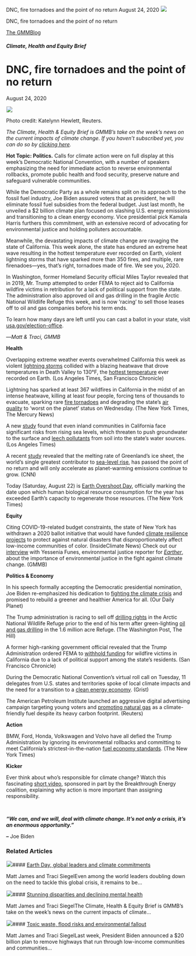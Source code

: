 



DNC, fire tornadoes and the point of no return
August 24, 2020
![](data:image/gif;base64,R0lGODlhAQABAAAAACH5BAEKAAEALAAAAAABAAEAAAICTAEAOw==)![](https://www.gmmb.com/wp-content/uploads/2020/11/firenado.jpg)



DNC, fire tornadoes and the point of no return





 [The GMMBlog](/blog/)



##### Climate, Health and Equity Brief

 DNC, fire tornadoes and the point of no return
==============================================


August 24, 2020



![](data:image/gif;base64,R0lGODlhAQABAAAAACH5BAEKAAEALAAAAAABAAEAAAICTAEAOw==)![](https://www.gmmb.com/wp-content/uploads/2020/11/firenado-552x388.jpg) 


Photo credit: Katelynn Hewlett, Reuters.


*The Climate, Health & Equity Brief is GMMB’s take on the week’s news on the current impacts of climate change. If you haven’t subscribed yet, you can do so by [clicking here](https://mailchimp.us4.list-manage.com/subscribe?u=f2f8c4bdabe1a2a83f914e813&id=4a13a601e2).*


**Hot Topic: Politics.** Calls for climate action were on full display at this week’s Democratic National Convention, with a number of speakers emphasizing the need for immediate action to reverse environmental rollbacks, promote public health and food security, preserve nature and safeguard vulnerable communities.


While the Democratic Party as a whole remains split on its approach to the fossil fuel industry, Joe Biden assured voters that as president, he will eliminate fossil fuel subsidies from the federal budget. Just last month, he unveiled a $2 billion climate plan focused on slashing U.S. energy emissions and transitioning to a clean energy economy. Vice presidential pick Kamala Harris furthers this commitment, with an extensive record of advocating for environmental justice and holding polluters accountable.


Meanwhile, the devastating impacts of climate change are ravaging the state of California. This week alone, the state has endured an extreme heat wave resulting in the hottest temperature ever recorded on Earth, violent lightning storms that have sparked more than 350 fires, and multiple, rare firenadoes—yes, that’s right, tornadoes made of fire. We see you, 2020.


In Washington, former Homeland Security official Miles Taylor revealed that in 2019, Mr. Trump attempted to order FEMA to reject aid to California wildfire victims in retribution for a lack of political support from the state. The administration also approved oil and gas drilling in the fragile Arctic National Wildlife Refuge this week, and is now ‘racing’ to sell those leases off to oil and gas companies before his term ends.


To learn how many days are left until you can cast a ballot in your state, visit [usa.gov/election-office](https://urldefense.proofpoint.com/v2/url?u=https-3A__mailchimp.us4.list-2Dmanage.com_track_click-3Fu-3Df2f8c4bdabe1a2a83f914e813-26id-3Dfe8bd4a81b-26e-3D584636d9e9&d=DwMFaQ&c=HdAUNv_EOZyljLc1cjbHCq-Eo7r1kRHoywhQbi81uaA&r=QP_GU0xZmQiSCnbvKg0iAuB5Me5X2kSVnbz_vSNm_fI&m=F-lMMAXAwWC_rrS9NufFQTed29j6Z-l7Z87JPFDKVsE&s=7EF8lCK1XzCjLC9RC8mur1Haexorlrvf4M5wCF1n4Qc&e= "https://urldefense.proofpoint.com/v2/url?u=https-3A__mailchimp.us4.list-2Dmanage.com_track_click-3Fu-3Df2f8c4bdabe1a2a83f914e813-26id-3Dfe8bd4a81b-26e-3D584636d9e9&d=DwMFaQ&c=HdAUNv_EOZyljLc1cjbHCq-Eo7r1kRHoywhQbi81uaA&r=QP_GU0xZmQiSCnbvKg0iAuB5Me5X2kSVnbz_vSNm_fI&m=F-lMMAXAwWC_rrS9NufFQTed29j6Z-l7Z87JPFDKVsE&s=7EF8lCK1XzCjLC9RC8mur1Haexorlrvf4M5wCF1n4Qc&e=").


—*Matt & Traci, GMMB*


**Health**  

Overlapping extreme weather events overwhelmed California this week as violent [lightning storms](https://urldefense.proofpoint.com/v2/url?u=https-3A__mailchimp.us4.list-2Dmanage.com_track_click-3Fu-3Df2f8c4bdabe1a2a83f914e813-26id-3Db66f85bb04-26e-3D584636d9e9&d=DwMFaQ&c=HdAUNv_EOZyljLc1cjbHCq-Eo7r1kRHoywhQbi81uaA&r=QP_GU0xZmQiSCnbvKg0iAuB5Me5X2kSVnbz_vSNm_fI&m=F-lMMAXAwWC_rrS9NufFQTed29j6Z-l7Z87JPFDKVsE&s=bWU0Ggo93buzO_YTywUXimGlwyS6x_-sevJPbxQWOYY&e=) collided with a blazing heatwave that drove temperatures in Death Valley to 130°F, the [hottest temperature](https://urldefense.proofpoint.com/v2/url?u=https-3A__mailchimp.us4.list-2Dmanage.com_track_click-3Fu-3Df2f8c4bdabe1a2a83f914e813-26id-3D103be4aafb-26e-3D584636d9e9&d=DwMFaQ&c=HdAUNv_EOZyljLc1cjbHCq-Eo7r1kRHoywhQbi81uaA&r=QP_GU0xZmQiSCnbvKg0iAuB5Me5X2kSVnbz_vSNm_fI&m=F-lMMAXAwWC_rrS9NufFQTed29j6Z-l7Z87JPFDKVsE&s=_ML0HzmW8tTW8Svcn-753zKXrCE0ijRR0AuzT81whIQ&e=) ever recorded on Earth. (Los Angeles Times, San Francisco Chronicle)


Lightning has sparked at least 367 wildfires in California in the midst of an intense heatwave, killing at least four people, forcing tens of thousands to evacuate, sparking rare [fire tornadoes](https://urldefense.proofpoint.com/v2/url?u=https-3A__mailchimp.us4.list-2Dmanage.com_track_click-3Fu-3Df2f8c4bdabe1a2a83f914e813-26id-3Da16741ed84-26e-3D584636d9e9&d=DwMFaQ&c=HdAUNv_EOZyljLc1cjbHCq-Eo7r1kRHoywhQbi81uaA&r=QP_GU0xZmQiSCnbvKg0iAuB5Me5X2kSVnbz_vSNm_fI&m=F-lMMAXAwWC_rrS9NufFQTed29j6Z-l7Z87JPFDKVsE&s=wfi504XH6aMcQll1ZK2ia_XIj0GeSte7XP5PN_6_Nhs&e=) and degrading the state’s [air quality](https://urldefense.proofpoint.com/v2/url?u=https-3A__mailchimp.us4.list-2Dmanage.com_track_click-3Fu-3Df2f8c4bdabe1a2a83f914e813-26id-3D3939dc32fd-26e-3D584636d9e9&d=DwMFaQ&c=HdAUNv_EOZyljLc1cjbHCq-Eo7r1kRHoywhQbi81uaA&r=QP_GU0xZmQiSCnbvKg0iAuB5Me5X2kSVnbz_vSNm_fI&m=F-lMMAXAwWC_rrS9NufFQTed29j6Z-l7Z87JPFDKVsE&s=5oQ4XGKTOavGW_NK9NkKSujJxtQ5AEPsW7TWyH9dyX8&e=) to ‘worst on the planet’ status on Wednesday. (The New York Times, The Mercury News)


A new [study](https://urldefense.proofpoint.com/v2/url?u=https-3A__mailchimp.us4.list-2Dmanage.com_track_click-3Fu-3Df2f8c4bdabe1a2a83f914e813-26id-3D807de98a00-26e-3D584636d9e9&d=DwMFaQ&c=HdAUNv_EOZyljLc1cjbHCq-Eo7r1kRHoywhQbi81uaA&r=QP_GU0xZmQiSCnbvKg0iAuB5Me5X2kSVnbz_vSNm_fI&m=F-lMMAXAwWC_rrS9NufFQTed29j6Z-l7Z87JPFDKVsE&s=1pa2s4wB9vza8NCTt5torB8wFQy5GHZdnWIaCImX9-Y&e=) found that even inland communities in California face significant risks from rising sea levels, which threaten to push groundwater to the surface and [leech pollutants](https://urldefense.proofpoint.com/v2/url?u=https-3A__mailchimp.us4.list-2Dmanage.com_track_click-3Fu-3Df2f8c4bdabe1a2a83f914e813-26id-3D5b9cbcb635-26e-3D584636d9e9&d=DwMFaQ&c=HdAUNv_EOZyljLc1cjbHCq-Eo7r1kRHoywhQbi81uaA&r=QP_GU0xZmQiSCnbvKg0iAuB5Me5X2kSVnbz_vSNm_fI&m=F-lMMAXAwWC_rrS9NufFQTed29j6Z-l7Z87JPFDKVsE&s=7uDTFbd-hxQObHZQ-FqYwJgl39gV9ibtl2uuSEC2efE&e=) from soil into the state’s water sources. (Los Angeles Times)


A recent [study](https://urldefense.proofpoint.com/v2/url?u=https-3A__mailchimp.us4.list-2Dmanage.com_track_click-3Fu-3Df2f8c4bdabe1a2a83f914e813-26id-3Db1cf67ca09-26e-3D584636d9e9&d=DwMFaQ&c=HdAUNv_EOZyljLc1cjbHCq-Eo7r1kRHoywhQbi81uaA&r=QP_GU0xZmQiSCnbvKg0iAuB5Me5X2kSVnbz_vSNm_fI&m=F-lMMAXAwWC_rrS9NufFQTed29j6Z-l7Z87JPFDKVsE&s=SHEdy_4S9IX3Ll7ou_yEABm3JHm33ce0nNCapoABUOg&e=) revealed that the melting rate of Greenland’s ice sheet, the world’s single greatest contributor to [sea-level rise](https://urldefense.proofpoint.com/v2/url?u=https-3A__mailchimp.us4.list-2Dmanage.com_track_click-3Fu-3Df2f8c4bdabe1a2a83f914e813-26id-3D4a69511938-26e-3D584636d9e9&d=DwMFaQ&c=HdAUNv_EOZyljLc1cjbHCq-Eo7r1kRHoywhQbi81uaA&r=QP_GU0xZmQiSCnbvKg0iAuB5Me5X2kSVnbz_vSNm_fI&m=F-lMMAXAwWC_rrS9NufFQTed29j6Z-l7Z87JPFDKVsE&s=rPSqElTMZXdp_2-QSDs6YflON5oTmFwIJSq53IBIP4A&e=), has passed the point of no return and will only accelerate as planet-warming emissions continue to grow. (CNN)


Today (Saturday, August 22) is [Earth Overshoot Day](https://urldefense.proofpoint.com/v2/url?u=https-3A__mailchimp.us4.list-2Dmanage.com_track_click-3Fu-3Df2f8c4bdabe1a2a83f914e813-26id-3D4b3b7fde78-26e-3D584636d9e9&d=DwMFaQ&c=HdAUNv_EOZyljLc1cjbHCq-Eo7r1kRHoywhQbi81uaA&r=QP_GU0xZmQiSCnbvKg0iAuB5Me5X2kSVnbz_vSNm_fI&m=F-lMMAXAwWC_rrS9NufFQTed29j6Z-l7Z87JPFDKVsE&s=laXZdSn3fpEjfofpySIUeXTtnmiuVY_9yus8GbznSEw&e=), officially marking the date upon which human biological resource consumption for the year has exceeded Earth’s capacity to regenerate those resources. (The New York Times)


**Equity**


Citing COVID-19-related budget constraints, the state of New York has withdrawn a 2020 ballot initiative that would have funded [climate resilience projects](https://urldefense.proofpoint.com/v2/url?u=https-3A__mailchimp.us4.list-2Dmanage.com_track_click-3Fu-3Df2f8c4bdabe1a2a83f914e813-26id-3De0d832e8e0-26e-3D584636d9e9&d=DwMFaQ&c=HdAUNv_EOZyljLc1cjbHCq-Eo7r1kRHoywhQbi81uaA&r=QP_GU0xZmQiSCnbvKg0iAuB5Me5X2kSVnbz_vSNm_fI&m=F-lMMAXAwWC_rrS9NufFQTed29j6Z-l7Z87JPFDKVsE&s=caMqRDXQBOHcRyDSzeOGz_01N9oBcKOiOMNAblb_kRk&e=) to protect against natural disasters that disproportionately affect low-income communities of color. (InsideClimate News)
Check out our [interview](https://urldefense.proofpoint.com/v2/url?u=https-3A__mailchimp.us4.list-2Dmanage.com_track_click-3Fu-3Df2f8c4bdabe1a2a83f914e813-26id-3D7a13bb370b-26e-3D584636d9e9&d=DwMFaQ&c=HdAUNv_EOZyljLc1cjbHCq-Eo7r1kRHoywhQbi81uaA&r=QP_GU0xZmQiSCnbvKg0iAuB5Me5X2kSVnbz_vSNm_fI&m=F-lMMAXAwWC_rrS9NufFQTed29j6Z-l7Z87JPFDKVsE&s=Sv1xjD-c5cTb-wwUzjor-b438hAuehwKsqLdS104u_8&e=) with Yessenia Funes, environmental justice reporter for [*Earther*](https://urldefense.proofpoint.com/v2/url?u=https-3A__mailchimp.us4.list-2Dmanage.com_track_click-3Fu-3Df2f8c4bdabe1a2a83f914e813-26id-3D3436a4ee8e-26e-3D584636d9e9&d=DwMFaQ&c=HdAUNv_EOZyljLc1cjbHCq-Eo7r1kRHoywhQbi81uaA&r=QP_GU0xZmQiSCnbvKg0iAuB5Me5X2kSVnbz_vSNm_fI&m=F-lMMAXAwWC_rrS9NufFQTed29j6Z-l7Z87JPFDKVsE&s=FdaL0C6AxK8bpCtPN3My6vL_5Zev5mGelraDZ8twlcc&e=), about the importance of environmental justice in the fight against climate change. (GMMB)


**Politics & Economy**  

In his speech formally accepting the Democratic presidential nomination, Joe Biden re-emphasized his dedication to [fighting the climate crisis](https://urldefense.proofpoint.com/v2/url?u=https-3A__mailchimp.us4.list-2Dmanage.com_track_click-3Fu-3Df2f8c4bdabe1a2a83f914e813-26id-3D863317b71e-26e-3D584636d9e9&d=DwMFaQ&c=HdAUNv_EOZyljLc1cjbHCq-Eo7r1kRHoywhQbi81uaA&r=QP_GU0xZmQiSCnbvKg0iAuB5Me5X2kSVnbz_vSNm_fI&m=F-lMMAXAwWC_rrS9NufFQTed29j6Z-l7Z87JPFDKVsE&s=dMMpyIh-3hS7O-uSe8eUZnL1qOiIl6YdbmzTug9SmGg&e=) and promised to rebuild a greener and healthier America for all. (Our Daily Planet)


The Trump administration is racing to sell off [drilling rights](https://urldefense.proofpoint.com/v2/url?u=https-3A__mailchimp.us4.list-2Dmanage.com_track_click-3Fu-3Df2f8c4bdabe1a2a83f914e813-26id-3Dd83e0c2fc3-26e-3D584636d9e9&d=DwMFaQ&c=HdAUNv_EOZyljLc1cjbHCq-Eo7r1kRHoywhQbi81uaA&r=QP_GU0xZmQiSCnbvKg0iAuB5Me5X2kSVnbz_vSNm_fI&m=F-lMMAXAwWC_rrS9NufFQTed29j6Z-l7Z87JPFDKVsE&s=AvLUp3jg41PPVwr-MVYXEa3jM5gbY8DQ6QyiNlV9CYk&e=) in the Arctic National Wildlife Refuge prior to the end of his term after green-lighting [oil and gas drilling](https://urldefense.proofpoint.com/v2/url?u=https-3A__mailchimp.us4.list-2Dmanage.com_track_click-3Fu-3Df2f8c4bdabe1a2a83f914e813-26id-3D615ff636cb-26e-3D584636d9e9&d=DwMFaQ&c=HdAUNv_EOZyljLc1cjbHCq-Eo7r1kRHoywhQbi81uaA&r=QP_GU0xZmQiSCnbvKg0iAuB5Me5X2kSVnbz_vSNm_fI&m=F-lMMAXAwWC_rrS9NufFQTed29j6Z-l7Z87JPFDKVsE&s=FKCkleAhcX0pwK0Gqu6zcVQDgDjo2qrOCQRaYlCvK2w&e=) in the 1.6 million acre Refuge. (The Washington Post, The Hill)


A former high-ranking government official revealed that the Trump Administration ordered FEMA to [withhold funding](https://urldefense.proofpoint.com/v2/url?u=https-3A__mailchimp.us4.list-2Dmanage.com_track_click-3Fu-3Df2f8c4bdabe1a2a83f914e813-26id-3Dc22fdea693-26e-3D584636d9e9&d=DwMFaQ&c=HdAUNv_EOZyljLc1cjbHCq-Eo7r1kRHoywhQbi81uaA&r=QP_GU0xZmQiSCnbvKg0iAuB5Me5X2kSVnbz_vSNm_fI&m=F-lMMAXAwWC_rrS9NufFQTed29j6Z-l7Z87JPFDKVsE&s=I9d6bgAy38fLQqTCgAny1B-y4PXEPhX593DuBcnkgn4&e=) for wildfire victims in California due to a lack of political support among the state’s residents. (San Francisco Chronicle)


During the Democratic National Convention’s virtual roll call on Tuesday, 11 delegates from U.S. states and territories spoke of local climate impacts and the need for a transition to a [clean energy economy](https://urldefense.proofpoint.com/v2/url?u=https-3A__mailchimp.us4.list-2Dmanage.com_track_click-3Fu-3Df2f8c4bdabe1a2a83f914e813-26id-3D732020423e-26e-3D584636d9e9&d=DwMFaQ&c=HdAUNv_EOZyljLc1cjbHCq-Eo7r1kRHoywhQbi81uaA&r=QP_GU0xZmQiSCnbvKg0iAuB5Me5X2kSVnbz_vSNm_fI&m=F-lMMAXAwWC_rrS9NufFQTed29j6Z-l7Z87JPFDKVsE&s=vgcT-ft_KKweYGoSFeruXrx5FiYMXeGEnOlnw3vqxUM&e=). (Grist)


The American Petroleum Institute launched an aggressive digital advertising campaign targeting young voters and [promoting natural gas](https://urldefense.proofpoint.com/v2/url?u=https-3A__mailchimp.us4.list-2Dmanage.com_track_click-3Fu-3Df2f8c4bdabe1a2a83f914e813-26id-3D2243bb24db-26e-3D584636d9e9&d=DwMFaQ&c=HdAUNv_EOZyljLc1cjbHCq-Eo7r1kRHoywhQbi81uaA&r=QP_GU0xZmQiSCnbvKg0iAuB5Me5X2kSVnbz_vSNm_fI&m=F-lMMAXAwWC_rrS9NufFQTed29j6Z-l7Z87JPFDKVsE&s=eDSfUTO_PFLFClvC9e2SkMw-f5BG7UJjgrorraFb1yg&e=) as a climate-friendly fuel despite its heavy carbon footprint. (Reuters)


**Action**   

BMW, Ford, Honda, Volkswagen and Volvo have all defied the Trump Administration by ignoring its environmental rollbacks and committing to meet California’s strictest-in-the-nation [fuel economy standards](https://urldefense.proofpoint.com/v2/url?u=https-3A__mailchimp.us4.list-2Dmanage.com_track_click-3Fu-3Df2f8c4bdabe1a2a83f914e813-26id-3D4babc4451a-26e-3D584636d9e9&d=DwMFaQ&c=HdAUNv_EOZyljLc1cjbHCq-Eo7r1kRHoywhQbi81uaA&r=QP_GU0xZmQiSCnbvKg0iAuB5Me5X2kSVnbz_vSNm_fI&m=F-lMMAXAwWC_rrS9NufFQTed29j6Z-l7Z87JPFDKVsE&s=OFh0-HyNSpfqOhacnc9uIjrqKt4TVWryy5hv7T-OwWM&e=). (The New York Times)


**Kicker**  

Ever think about who’s responsible for climate change? Watch this fascinating [short video](https://urldefense.proofpoint.com/v2/url?u=https-3A__mailchimp.us4.list-2Dmanage.com_track_click-3Fu-3Df2f8c4bdabe1a2a83f914e813-26id-3D3a6c3cf7d8-26e-3D584636d9e9&d=DwMFaQ&c=HdAUNv_EOZyljLc1cjbHCq-Eo7r1kRHoywhQbi81uaA&r=QP_GU0xZmQiSCnbvKg0iAuB5Me5X2kSVnbz_vSNm_fI&m=F-lMMAXAwWC_rrS9NufFQTed29j6Z-l7Z87JPFDKVsE&s=qt2vwCshROP2mbeSjn3Xqs6Hqv2-4BMMPXROAa2rg90&e=), sponsored in part by the Breakthrough Energy coalition, explaining why action is more important than assigning responsibility.


 


***“We can, and we will, deal with climate change. It’s not only a crisis, it’s an enormous opportunity.”***  

***–*** Joe Biden









### Related Articles

![](data:image/gif;base64,R0lGODlhAQABAAAAACH5BAEKAAEALAAAAAABAAEAAAICTAEAOw==)![](https://www.gmmb.com/wp-content/uploads/2021/04/b5197d82-9fb4-4c84-a8d9-e468348c4c67-380x200.jpg)#### [Earth Day, global leaders and climate commitments](https://www.gmmb.com/news/earth-day-global-leaders-and-climate-commitments/)

Matt James and Traci SiegelEven among the world leaders doubling down on the need to tackle this global crisis, it remains to be…

![](data:image/gif;base64,R0lGODlhAQABAAAAACH5BAEKAAEALAAAAAABAAEAAAICTAEAOw==)![](https://www.gmmb.com/wp-content/uploads/2021/04/4.16header-380x200.png)#### [Stunning disparities and declining mental health](https://www.gmmb.com/news/stunning-disparities-and-declining-mental-health/)

Matt James and Traci SiegelThe Climate, Health & Equity Brief is GMMB’s take on the week’s news on the current impacts of climate…

![](data:image/gif;base64,R0lGODlhAQABAAAAACH5BAEKAAEALAAAAAABAAEAAAICTAEAOw==)![](https://www.gmmb.com/wp-content/uploads/2021/04/Picture1-380x200.jpg)#### [Toxic waste, flood risks and environmental fallout](https://www.gmmb.com/news/toxic-waste-flood-risks-and-environmental-fallout/)

Matt James and Traci SiegelLast week, President Biden announced a $20 billion plan to remove highways that run through low-income communities and communities…




